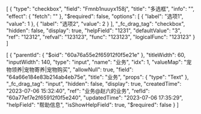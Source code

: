 [
  {
    "type": "checkbox",
    "field": "Fmnb1nuuyx158j",
    "title": "多选框",
    "info": "",
    "effect": {
      "fetch": ""
    },
    "$required": false,
    "options": [
      {
        "label": "选项1",
        "value": 1
      },
      {
        "label": "选项2",
        "value": 2
      }
    ],
    "_fc_drag_tag": "checkbox",
    "hidden": false,
    "display": true,
    "helpField": "1231",
    "defaultValue": "3",
    "ref": "12312",
    "refval": "123123",
    "func": "123123",
    "logicalFunc": "123123"
  }
]


[
  {
    "parentId": {
      "$oid": "60a76a55e2f65912f0f5e21e"
    },
    "titleWidth": 60,
    "inputWidth": 140,
    "type": "input",
    "name": "业务",
    "idx": 1,
    "valueMap": "宠物领养|宠物寄养|宠物购买",
    "allowNull": true,
    "field": "64a66e184e83b214ab4eb75e",
    "title": "业务",
    "props": {
      "type": "Text"
    },
    "_fc_drag_tag": "input",
    "hidden": false,
    "display": true,
    "createdTime": "2023-07-06 15:32:40",
    "ref": "业务@赵六的业务",
    "refId": "60a77ef7e2f65912f0f5e240",
    "updatedTime": "2023-07-06 17:35:29",
    "helpField": "帮助信息",
    "isShowHelpField": true,
    "$required": false
  }
]


